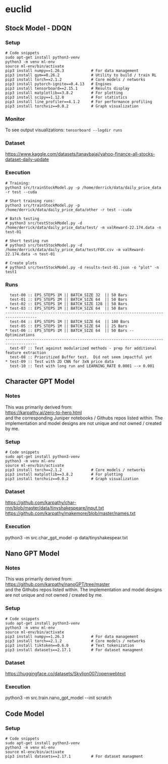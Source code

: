 # euclid

## Stock Model - DDQN
### Setup
```
# Code snippets
sudo apt-get install python3-venv
python3 -m venv ml-env
source ml-env/bin/activate
pip3 install numpy==1.26.3            # For data management
pip3 install gym==0.26.2              # Utility to build / train RL 
pip3 install torch==2.1.2             # Core models / networks
pip3 install pytorch-ignite==0.4.13   # Engines
pip3 install tensorboard==2.15.1      # Results display
pip3 install matplotlib==3.8.2        # For plotting
pip3 install scipy==1.12.0            # For statistics
pip3 install line_profiler==4.1.2     # For performance profiling
pip3 install torchviz==0.0.2          # Graph visualization
```

### Monitor
To see output visualizations:
`tensorboard --logdir runs` 

### Dataset
https://www.kaggle.com/datasets/tanavbajaj/yahoo-finance-all-stocks-dataset-daily-update

### Execution
```
# Training:
python3 src/trainStockModel.py -p /home/derrick/data/daily_price_data -r test --cuda

# Short training runs:
python3 src/trainStockModel.py -p /home/derrick/data/daily_price_data/other -r test --cuda

# Batch testing
# python3 src/testStockModel.py -d /home/derrick/data/daily_price_data/test/ -m valReward-22.174.data -n test-01

# Short testing run
# python3 src/testStockModel.py -d /home/derrick/data/daily_price_data/test/FOX.csv -m valReward-22.174.data -n test-01

# Create plots
# python3 src/testStockModel.py -d results-test-01.json -o "plot" -n test1
```

### Runs
```
  test-00 :: EPS_STEPS 1M || BATCH_SIZE 32  || 50 Bars
  test-01 :: EPS_STEPS 2M || BATCH_SIZE 64  || 50 Bars
  test-02 :: EPS_STEPS 1M || BATCH_SIZE 128 || 50 Bars
* test-03 :: EPS_STEPS 1M || BATCH_SIZE 64  || 50 Bars
------------------------------------------------------------------------------------
  test-04 :: EPS_STEPS 1M || BATCH_SIZE 64  || 100 Bars
  test-05 :: EPS_STEPS 1M || BATCH_SIZE 64  || 25 Bars 
* test-06 :: EPS_STEPS 1M || BATCH_SIZE 64  || 50 Bars -- Optimizations
------------------------------------------------------------------------------------
  test-07 :: Test against modularized methods - prep for additional feature extraction
  test-08 :: Prioritized Buffer test.  Did not seem impactful yet
* test-09 :: Test with 2D CNN for 3xN price data
  test-10 :: Test with long run and LEARNING_RATE 0.0001 --> 0.001
```

## Character GPT Model
### Notes
This was primarily derived from: <br>
https://karpathy.ai/zero-to-hero.html <br>
and the corresponding Juniper notebooks / Githubs repos listed within.  The implementation and model designs are not unique and not owned / created by me.
### Setup
```
# Code snippets
sudo apt-get install python3-venv
python3 -m venv ml-env
source ml-env/bin/activate
pip3 install torch==2.1.2             # Core models / networks
pip3 install matplotlib==3.8.2        # For plotting
pip3 install torchviz==0.0.2          # Graph visualization
```

### Dataset
https://github.com/karpathy/char-rnn/blob/master/data/tinyshakespeare/input.txt
https://github.com/karpathy/makemore/blob/master/names.txt

### Execution
python3 -m src.char_gpt_model  -p data/tinyshakespear.txt

## Nano GPT Model
### Notes
This was primarily derived from: <br>
https://github.com/karpathy/nanoGPT/tree/master <br>
and the Githubs repos listed within.  The implementation and model designs are not unique and not owned / created by me.
### Setup
```
# Code snippets
sudo apt-get install python3-venv
python3 -m venv ml-env
source ml-env/bin/activate
pip3 install numpy==1.26.3            # For data management
pip3 install torch==2.1.2             # Core models / networks
pip3 install tiktoken==0.6.0          # Text tokenization
pip3 install datasets==2.17.1         # For dataset managment
```

### Dataset
https://huggingface.co/datasets/Skylion007/openwebtext

### Execution
python3 -m src.train.nano_gpt_model --init scratch

## Code Model
### Setup
```
# Code snippets
sudo apt-get install python3-venv
python3 -m venv ml-env
source ml-env/bin/activate
pip3 install datasets==2.17.1         # For dataset managment
```